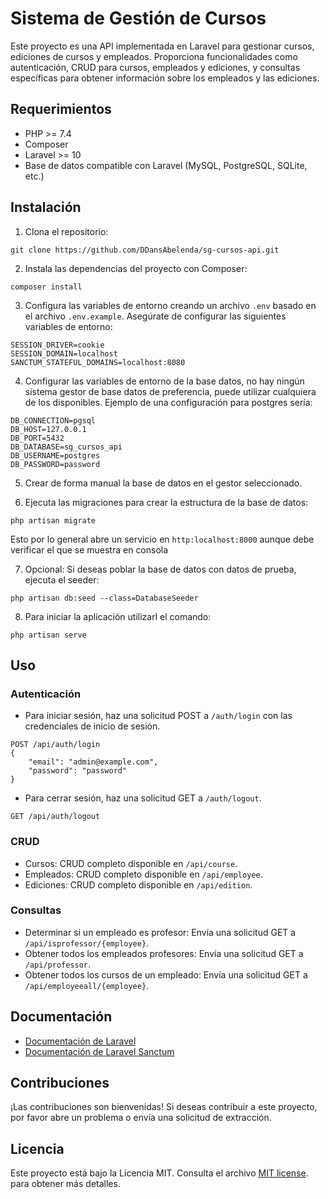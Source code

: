 # Sistema de Gestión de Cursos

Este proyecto es una API implementada en Laravel para gestionar cursos, ediciones de cursos y empleados. Proporciona funcionalidades como autenticación, CRUD para cursos, empleados y ediciones, y consultas específicas para obtener información sobre los empleados y las ediciones.

## Requerimientos

- PHP >= 7.4
- Composer
- Laravel >= 10
- Base de datos compatible con Laravel (MySQL, PostgreSQL, SQLite, etc.)

## Instalación

1. Clona el repositorio:

```
git clone https://github.com/DDansAbelenda/sg-cursos-api.git
```

2. Instala las dependencias del proyecto con Composer:

```
composer install
```

3. Configura las variables de entorno creando un archivo `.env` basado en el archivo `.env.example`. Asegúrate de configurar las siguientes variables de entorno:

```
SESSION_DRIVER=cookie
SESSION_DOMAIN=localhost
SANCTUM_STATEFUL_DOMAINS=localhost:8080
```
4. Configurar las variables de entorno de la base datos, no hay ningún sistema gestor de base datos de preferencia, puede utilizar cualquiera de los disponibles. Ejemplo de una configuración para postgres sería:

```
DB_CONNECTION=pgsql
DB_HOST=127.0.0.1
DB_PORT=5432
DB_DATABASE=sg_cursos_api
DB_USERNAME=postgres
DB_PASSWORD=password
```
5. Crear de forma manual la base de datos en el gestor seleccionado.

6. Ejecuta las migraciones para crear la estructura de la base de datos:

```
php artisan migrate
```
Esto por lo general abre un servicio en `http:localhost:8000` aunque debe verificar el que se muestra en consola

7. Opcional: Si deseas poblar la base de datos con datos de prueba, ejecuta el seeder:

```
php artisan db:seed --class=DatabaseSeeder
```

8. Para iniciar la aplicación utilizarl el comando:

```
php artisan serve
```
## Uso

### Autenticación

- Para iniciar sesión, haz una solicitud POST a `/auth/login` con las credenciales de inicio de sesión.

```
POST /api/auth/login
{
    "email": "admin@example.com",
    "password": "password"
}
```

- Para cerrar sesión, haz una solicitud GET a `/auth/logout`.

```
GET /api/auth/logout
```

### CRUD

- Cursos: CRUD completo disponible en `/api/course`.
- Empleados: CRUD completo disponible en `/api/employee`.
- Ediciones: CRUD completo disponible en `/api/edition`.

### Consultas

- Determinar si un empleado es profesor: Envía una solicitud GET a `/api/isprofessor/{employee}`.
- Obtener todos los empleados profesores: Envía una solicitud GET a `/api/professor`.
- Obtener todos los cursos de un empleado: Envía una solicitud GET a `/api/employeeall/{employee}`.

## Documentación

- [Documentación de Laravel](https://laravel.com/docs)
- [Documentación de Laravel Sanctum](https://laravel.com/docs/10.x/sanctum)

## Contribuciones

¡Las contribuciones son bienvenidas! Si deseas contribuir a este proyecto, por favor abre un problema o envía una solicitud de extracción.

## Licencia

Este proyecto está bajo la Licencia MIT. Consulta el archivo [MIT license](https://opensource.org/licenses/MIT). para obtener más detalles.
